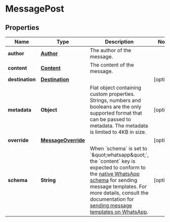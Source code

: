 

# MessagePost


## Properties

| Name | Type | Description | Notes |
|------------ | ------------- | ------------- | -------------|
|**author** | [**Author**](Author.md) | The author of the message. |  |
|**content** | [**Content**](Content.md) | The content of the message. |  |
|**destination** | [**Destination**](Destination.md) |  |  [optional] |
|**metadata** | **Object** | Flat object containing custom properties. Strings, numbers and booleans  are the only supported format that can be passed to metadata. The metadata is limited to 4KB in size.  |  [optional] |
|**override** | [**MessageOverride**](MessageOverride.md) |  |  [optional] |
|**schema** | **String** | When &#x60;schema&#x60; is set to &#x60;\&quot;whatsapp\&quot;&#x60;, the &#x60;content&#x60; key is expected to conform to the [native WhatsApp schema](https://developers.facebook.com/docs/whatsapp/api/messages/message-templates) for sending message templates. For more details, consult the documentation for [sending message templates on WhatsApp](https://docs.smooch.io/guide/whatsapp/#sending-message-templates).  |  [optional] |



